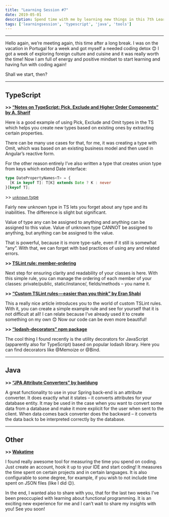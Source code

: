 ```yaml
---
title: "Learning Session #7"
date: 2019-05-01
description: Spend time with me by learning new things in this 7th Learning Session!
tags: ['learningsession', 'typescript', 'java', 'tools']
---
```


---

Hello again, we’re meeting again, this time after a long break. I was on the vacation in Portugal for a week and got myself a needed coding detox 😊 I got a week of exploring foreign culture and cuisine and it was really worth the time! Now I am full of energy and positive mindset to start learning and having fun with coding again!

Shall we start, then?

---

## TypeScript

**\>> [“Notes on TypeScript: Pick, Exclude and Higher Order Components” by A. Sharif](https://dev.to/busypeoples/notes-on-typescript-pick-exclude-and-higher-order-components-40cp)**

Here is a good example of using Pick, Exclude and Omit types in the TS which helps you create new types based on existing ones by extracting certain properties.

There can be many use cases for that, for me, it was creating a type with Omit, which was based on an existing business model and then used in Angular’s reactive form.

For the other reason entirely I’ve also written a type that creates union type from keys which extend Date interface:

```ts
type DatePropertyNames<T> = { 
  [K in keyof T]: T[K] extends Date ? K : never 
}[keyof T];
```

\>> [`unknown` type](https://www.typescriptlang.org/docs/handbook/release-notes/typescript-3-0.html#new-unknown-top-type)

Fairly new unknown type in TS lets you forget about any type and its inabilities. The difference is slight but significant.

Value of type any can be assigned to anything and anything can be assigned to this value. Value of unknown type CANNOT be assigned to anything, but anything can be assigned to the value.

That is powerful, because it is more type-safe, even if it still is somewhat “any”. With that, we can forget with bad practices of using any and related errors.

**\>> [TSLint rule: member-ordering](https://palantir.github.io/tslint/rules/member-ordering/)**

Next step for ensuring clarity and readability of your classes is here. With this simple rule, you can manage the ordering of each member of your classes: private/public, static/instance/, fields/methods – you name it.

**\>> [“Custom TSLint rules — easier than you think” by Eran Shabi](https://hackernoon.com/custom-tslint-rules-easier-than-you-think-1bd9c361d70c)**

This a really nice article introduces you to the world of custom TSLint rules. With it, you can create a simple example rule and see for yourself that it is not difficult at all! I can relate because I’ve already used it to create something on my own 😊 Now our code can be even more beautiful!

**\>> [“lodash-decorators” npm package](https://www.npmjs.com/package/lodash-decorators)**

The cool thing I found recently is the utility decorators for JavaScript (apparently also for TypeScript) based on popular lodash library. Here you can find decorators like @Memoize or @Bind.

---

## Java

**\>> [“JPA Attribute Converters” by baeldung](https://www.baeldung.com/jpa-attribute-converters)**

A great functionality to use in your Spring back-end is an attribute converter. It does exactly what it states – it converts attributes for your database entity. It may be used in the case when you want to convert some data from a database and make it more explicit for the user when sent to the client. When data comes back converter does the backward – it converts the data back to be interpreted correctly by the database.

---

## Other

**\>> [Wakatime](https://wakatime.com/)**

I found really awesome tool for measuring the time you spend on coding. Just create an account, hook it up to your IDE and start coding! It measures the time spent on certain projects and in certain languages. It is also configurable to some degree, for example, if you wish to not include time spent on JSON files (like I did 😉).


In the end, I wanted also to share with you, that for the last two weeks I’ve been preoccupied with learning about functional programming. It is an exciting new experience for me and I can’t wait to share my insights with you! See you soon!